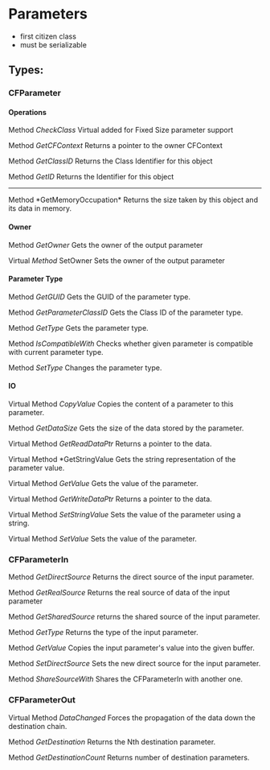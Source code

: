 # Parameters

- first citizen class
- must be serializable

## Types: 

### CFParameter

#### Operations

Method *CheckClass* Virtual added for Fixed Size parameter support
 
Method *GetCFContext* Returns a pointer to the owner CFContext
 
Method *GetClassID* Returns the Class Identifier for this object
 
Method *GetID* Returns the Identifier for this object

<hr/>
Method *GetMemoryOccupation* Returns the size taken by this object and its data in memory. 

#### Owner

Method *GetOwner* Gets the owner of the output parameter
 
Virtual *Method* SetOwner Sets the owner of the output parameter

#### Parameter Type 

Method *GetGUID* Gets the GUID of the parameter type.
 
Method *GetParameterClassID* Gets the Class ID of the parameter type.
 
Method *GetType* Gets the parameter type.
 
Method *IsCompatibleWith* Checks whether given parameter is compatible with current parameter type.
 
Method *SetType*  Changes the parameter type.

#### IO

Virtual Method *CopyValue* Copies the content of a parameter to this parameter.
 
Method *GetDataSize* Gets the size of the data stored by the parameter.
 
Virtual Method *GetReadDataPtr* Returns a pointer to the data.
 
Virtual Method *GetStringValue Gets the string representation of the parameter value.
 
Virtual Method *GetValue* Gets the value of the parameter.
 
Virtual Method *GetWriteDataPtr* Returns a pointer to the data.
 
Virtual Method *SetStringValue* Sets the value of the parameter using a string.
 
Virtual Method *SetValue* Sets the value of the parameter.

### CFParameterIn

Method *GetDirectSource* Returns the direct source of the input parameter.
  
Method *GetRealSource* Returns the real source of data of the input parameter
 
Method *GetSharedSource* returns the shared source of the input parameter.
 
Method *GetType* Returns the type of the input parameter.
 
Method *GetValue* Copies the input parameter's value into the given buffer.
 
Method *SetDirectSource* Sets the new direct source for the input parameter.
 
Method *ShareSourceWith* Shares the CFParameterIn with another one.
 
### CFParameterOut

Virtual Method *DataChanged* Forces the propagation of the data down the destination chain.
 
Method *GetDestination* Returns the Nth destination parameter.
 
Method *GetDestinationCount* Returns number of destination parameters.
 





 

